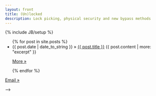```yaml
---
layout: front
title: (Un)locked
description: Lock picking, physical security and new bypass methods
---
```

{% include JB/setup %}

<div class="span6">
<ul class="posts">
  {% for post in site.posts %}
    <li><span>{{ post.date | date_to_string }}</span> &raquo; <a href="{{ BASE_PATH }}{{ post.url }}">{{ post.title }}</a>
	{{ post.content | more: "excerpt" }}
          <p><a class="btn" href="{{ BASE_PATH }}{{ post.url }}">More »</a></p>
   </li>
  {% endfor %}
</ul>
</div>

<!--
<div class="span6">
  <h3>Contact</h3>
  <!--{{ page.contact }}-->
  <p><a class="btn" href="/contact/#email">Email »</a></p>
</div>
-->
